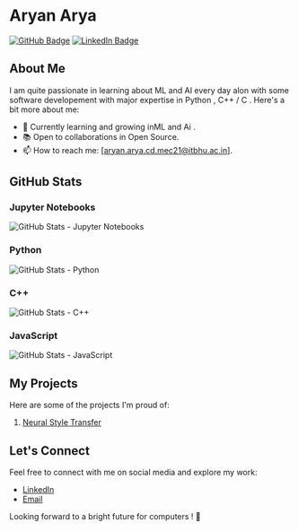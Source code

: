 # Aryan Arya

[![GitHub Badge](https://img.shields.io/badge/GitHub-hecker1002-181717?style=flat&logo=github)](https://github.com/hecker1002)
[![LinkedIn Badge](https://img.shields.io/badge/LinkedIn-AryanArya-0077B5?style=flat&logo=linkedin)](https://www.linkedin.com/in/aryan-arya-661a12237/)
<!-- [![Portfolio Badge](https://img.shields.io/badge/Portfolio-YourWebsite-4285F4?style=flat&logo=google-chrome)](https://www.yourwebsite.com) -->

## About Me

I am quite passionate in learning about ML and AI every day alon with some software developement with major expertise in Python , C++ / C . Here's a bit more about me:

- 🌱 Currently learning and growing inML and Ai .
- 📚 Open to collaborations in Open Source.
- 📫 How to reach me: [aryan.arya.cd.mec21@itbhu.ac.in].

## GitHub Stats

### Jupyter Notebooks
![GitHub Stats - Jupyter Notebooks](https://github-readme-stats.vercel.app/api/top-langs/?username=hecker1002&layout=compact&hide=html,css&langs_count=6&theme=radical)

### Python
![GitHub Stats - Python](https://github-readme-stats.vercel.app/api/top-langs/?username=hecker1002&layout=compact&hide=html,css,jupyter%20notebook&langs_count=6&theme=radical&card_width=270)

### C++
![GitHub Stats - C++](https://github-readme-stats.vercel.app/api/top-langs/?username=hecker1002&layout=compact&hide=html,css,jupyter%20notebook,python&langs_count=6&theme=radical&card_width=270)

### JavaScript
![GitHub Stats - JavaScript](https://github-readme-stats.vercel.app/api/top-langs/?username=hecker1002&layout=compact&hide=html,css,jupyter%20notebook,python,c%2B%2B&langs_count=6&theme=radical&card_width=270)


## My Projects

Here are some of the projects I'm proud of:

1. [Neural Style Transfer](https://github.com/hecker1002/CSOC--Neural-Style-Transfer) 


## Let's Connect

Feel free to connect with me on social media and explore my work:

- [LinkedIn](https://www.linkedin.com/in/aryan-arya-661a12237/)
- [Email](mailto:aryan.arya.cd.mec21@itbhu.ac.in)

Looking forward to a bright future for computers ! 👋
